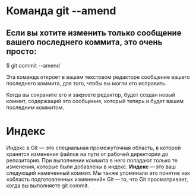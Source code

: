 # Команда git --amend
## Если вы хотите изменить только сообщение вашего последнего коммита, это очень просто:
$ git commit --amend
  
Эта команда откроет в вашем текстовом редакторе сообщение вашего последнего коммита, для того, чтобы вы могли его исправить. 

Когда вы сохраните его и закроете редактор, будет создан новый коммит, содержащий это сообщение, который теперь и будет вашим последним коммитом.
# Индекс
Индекс в Git — это специальная промежуточная область, в которой хранятся изменения файлов на пути от рабочей директории до репозитория. 
  При выполнении коммита в него попадают только те изменения, которые были добавлены в индекс.
**Индекс** — это ваш следующий намеченный коммит.
Мы также упоминали это понятие как «область подготовленных изменений» Git — то, что Git просматривает, когда вы выполняете git commit.